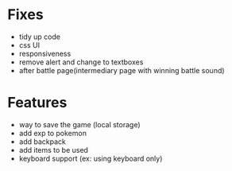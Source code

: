 

# Fixes
- tidy up code
- css UI
- responsiveness 
- remove alert and change to textboxes
- after battle page(intermediary page with winning battle sound)

# Features
- way to save the game (local storage)
- add exp to pokemon
- add backpack
- add items to be used
- keyboard support (ex: using keyboard only)
